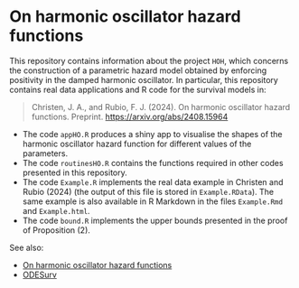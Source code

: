 # On harmonic oscillator hazard functions

This repository contains information about the project `HOH`, which concerns the construction of a parametric hazard model obtained by enforcing positivity in the damped harmonic oscillator. In particular, this repository contains real data applications and R code for the survival models in:

> Christen, J. A., and Rubio, F. J. (2024). On harmonic oscillator hazard functions. Preprint. https://arxiv.org/abs/2408.15964

- The code `appHO.R` produces a shiny app to visualise the shapes of the harmonic oscillator hazard function for different values of the parameters.
- The code `routinesHO.R` contains the functions required in other codes presented in this repository.
- The code `Example.R` implements the real data example in Christen and Rubio (2024) (the output of this file is stored in `Example.RData`). The same example is also available in R Markdown in the files `Example.Rmd` and `Example.html`.
- The code `bound.R` implements the upper bounds presented in the proof of Proposition (2).

See also:
- [On harmonic oscillator hazard functions](https://rpubs.com/FJRubio/HOH)
- [ODESurv](https://github.com/FJRubio67/ODESurv)

